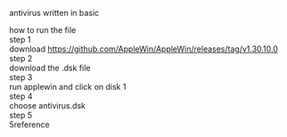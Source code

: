 antivirus written in basic

how to run the file\
step 1\
download https://github.com/AppleWin/AppleWin/releases/tag/v1.30.10.0 \
step 2\
download the .dsk file\
step 3\
run applewin and click on disk 1\
step 4\
choose antivirus.dsk\
step 5\
5reference
